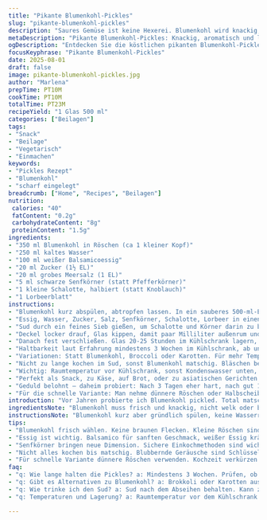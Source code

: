 ```yaml
---
title: "Pikante Blumenkohl-Pickles"
slug: "pikante-blumenkohl-pickles"
description: "Saures Gemüse ist keine Hexerei. Blumenkohl wird knackig, leicht scharf und aromatisch in Essigsud eingelegt. Wichtig: der Sud muss sieden, damit Zucker und Salz sich lösen, die Gewürze durchziehen. Chili ersetzt durch Senfkörner; Knoblauch wechselt zu Schalotten. Süße reduziert, Salz leicht erhöht, um das Aroma zu balancieren. Kaltes Wasser statt heißes – bringt Frische. Die süß-saure Balance spielt. Geduld gefragt: 20 statt 24 Stunden Ruhe, besser 3 Wochen Haltbarkeit. Nicht zu voll füllen, Sud muss Köpfe komplett benetzen. Küchentipps für Konsistenz und Geschmack, schnelle Mikrovarianten möglich."
metaDescription: "Pikante Blumenkohl-Pickles: Knackig, aromatisch und leicht scharf – perfektes Rezept für zu Hause."
ogDescription: "Entdecken Sie die köstlichen pikanten Blumenkohl-Pickles. Frisch, knackig, einfach zubereitet und vielseitig einsetzbar."
focusKeyphrase: "Pikante Blumenkohl-Pickles"
date: 2025-08-01
draft: false
image: pikante-blumenkohl-pickles.jpg
author: "Marlena"
prepTime: PT10M
cookTime: PT10M
totalTime: PT23M
recipeYield: "1 Glas 500 ml"
categories: ["Beilagen"]
tags:
- "Snack"
- "Beilage"
- "Vegetarisch"
- "Einmachen"
keywords:
- "Pickles Rezept"
- "Blumenkohl"
- "scharf eingelegt"
breadcrumb: ["Home", "Recipes", "Beilagen"]
nutrition: 
 calories: "40"
 fatContent: "0.2g"
 carbohydrateContent: "8g"
 proteinContent: "1.5g"
ingredients:
- "350 ml Blumenkohl in Röschen (ca 1 kleiner Kopf)"
- "250 ml kaltes Wasser"
- "100 ml weißer Balsamicoessig"
- "20 ml Zucker (1½ EL)"
- "20 ml grobes Meersalz (1 EL)"
- "5 ml schwarze Senfkörner (statt Pfefferkörner)"
- "1 kleine Schalotte, halbiert (statt Knoblauch)"
- "1 Lorbeerblatt"
instructions:
- "Blumenkohl kurz abspülen, abtropfen lassen. In ein sauberes 500-ml-Einmachglas locker füllen, damit Flüssigkeit gut durchdringt."
- "Essig, Wasser, Zucker, Salz, Senfkörner, Schalotte, Lorbeer in einen kleinen Topf geben. Zum Kochen bringen, sprudelnd – nicht nur simmern. Zucker und Salz komplett auflösen, Sud schäumt leicht. Nach 4-6 Minuten Herd aus, leichte Bläschen steigen, aroma reich."
- "Sud durch ein feines Sieb gießen, um Schalotte und Körner darin zu behalten oder entfernen, je nach Vorliebe. Heiß den Sud über den Blumenkohl gießen, so dass Flüssigkeit ca 5 mm unter Glasrand endet. Glas nicht ganz voll, sonst unter Druck keine Luftzirkulation – unerwünscht."
- "Deckel locker drauf, Glas kippen, damit paar Milliliter außenrum und Bläschen verschwinden. Stabilisieren, Deckel schließen, aber nicht fest. Glas auf die Seite kippen, damit Flüssigkeit alle Röschen erreicht. Glas aufrecht stellen, Raumtemperatur, abkühlen lassen. Wärme zieht rein, kann ungefähr 30 Min dauern."
- "Danach fest verschließen. Glas 20-25 Stunden im Kühlschrank lagern, mehr Zeit zum Ziehen. Je länger desto intensiver, aber erster Biss auch schon interessant – knackig, leicht scharf und mit angenehmer Säure."
- "Haltbarkeit laut Erfahrung mindestens 3 Wochen im Kühlschrank, ab und zu prüfen, keine Bläschenentwicklung oder muffiger Geruch. Röschen klebrig oder weich? Weg damit. Etwas trübe Flüssigkeit kann normal sein, nicht automatisch schlecht."
- "Variationen: Statt Blumenkohl, Broccoli oder Karotten. Für mehr Temperament Chili oder Ingwerstücke reinschmeißen. Süße prüfen - saisonale Anpassung. Weniger Zucker bei reiferen Essigen. Schalotten ersetzen Knoblauch, milder, weniger scharf; Senfkörner bringt Tiefe, anders als Pfeffer."
- "Nicht zu lange kochen im Sud, sonst Blumenkohl matschig. Bläschen beim Köcheln Zeichen für richtige Temperatur, Sud muss sieden um Bestandteile zu lösen. Kaltes Wasser ändert Struktur, Sud zieht langsamer, dafür knackig schnell fertig für Unterwegs."
- "Wichtig: Raumtemperatur vor Kühlschrank, sonst Kondenswasser unten, dann Schimmelrisiko. Glas sauber? Kein Seifenrückstand, um Nebenaromen zu vermeiden. Glasrand kontrollieren vor dem Verschließen."
- "Perfekt als Snack, zu Käse, auf Brot, oder zu asiatischen Gerichten. Die Textur spielt, knackig muss es sein. Essigart ausprobieren, Weißweinessig führt hier milde Säure ein, Balsamico verschiebt süß sauer Richtung rund."
- "Geduld belohnt – daheim probiert: Nach 3 Tagen eher hart, nach gut 1 Woche perfekte Balance. Einfrieren geht nicht, wird matschig. Rest im Glas gut verschließen, Holzlöffel vermeiden, Metall kann reagieren."
- "Für die schnelle Variante: Man nehme dünnere Röschen oder Halbscheiben, taucht sie kurz in kochenden Sud, zieht rasch Geschmack und Textur. Sofort im Glas verschließen, rapid snack fertig. Aber echtes Aroma braucht Zeit. Kein Ersatz für langsames Ziehen."
introduction: "Vor Jahren probierte ich Blumenkohl pickled. Total matschig, ein Reinfall. Konnte nicht klappen, weil Sud nicht kochte richtig. Zucker und Salz nicht aufgelöst, Gewürze blieben leer. Ich lernte: Geduld, die richtige Temperatur, die Flüssigkeit wiegt alles. Kaltes Wasser bringt Frische, milder als heißes. Essigart ebenfalls Tipp – ich mag Balsamico für eine sanfte Note. Knoblauch ersetze ich oft durch Schalotten, intensiver, ohne Aggressivität. Senfkörner statt Pfeffer – bringt mehr Punch. Der Trick ist nicht nur Technik, sondern Timing. Abwarten, geduldig sein und immer wieder probieren. Die Struktur soll immer knackig bleiben, denn das ist das, was Pickles ausmacht – Textur, Säure, und natürlich Aroma. Der Kochprozess ist simple, doch wichtig, dass man nicht zu hastig ist. Blubbernde Bläschen sagen, alles ist auf Temperatur, plätschern, köcheln. Ein Duft von Essig, Zwiebel und Senf bringt schon Freude vor dem Öffnen. Würzt man neben Salz immer noch vorsichtig nach, bleibt Geschmack im Fokus. Die richtigen Basics, ohne Firlefanz. Die Garzeit ist nicht ausschlaggebend, sondern wie man sensorisch einschätzt, ob die Röschen fest genug, aber durchzogen sind. Weniger ist hier mehr. Bewährte Tricks und kleine Umstellungen machen den Unterschied, besonders wenn die Naturprodukte saisonal variieren. Es lohnt sich, zu experimentieren – Pickles sind lebendige Geschichten im Glas."
ingredientsNote: "Blumenkohl muss frisch und knackig, nicht welk oder braunfleckig sein. Kleine Röschen sind einfacher und ergeben bessere Struktur, große zerteilen besser Flüssigkeit, aber brauchen mehr Einweichzeit. Kaltes Wasser statt warmes bringt knackige Textur, aber längeres Ziehen. Für Essig nutze nicht zu aggressive Varianten, weißer Balsamico ist eine gute Wahl, milder als klassischer Weißweinessig, heller im Geschmack. Zucker immer im Verhältnis anpassen, süß darf nie dominieren, sondern balanciert Säure und Salz. Grobes Meersalz ist besser als feines, weil es langsamer sich löst und nachhaltiger würzt. Senfkörner sind Ersatz für Pfeffer, bringen Wärme und leichte Schärfe, vermeiden jedoch Schärfe-Brennen wie Pfefferkörner. Schalotten als milder Ersatz für Knoblauch erhöhen die Komplexität ohne penetranten Geschmack – zwei Hälften sind genug, um Aroma abzugeben. Das Lorbeerblatt bringt Tiefe im Aroma, niemals zu groß oder bitter wählen. Alternative Gewürze: Zitronenschale oder Koriandersamen können zusätzliches Aroma bringen, aber sparsam verwenden. Glas muss sauber, heiß ausgespült sein, Spülmittelreste vermeiden, da sie Geschmack verderben. Deckel ebenfalls hygienisch prüfen – Rost oder Beschädigungen können Pickles verderben."
instructionsNote: "Blumenkohl kurz aber gründlich spülen, keine Wasserreste im Glas, sonst verwässert der Sud. Locker einfüllen, nicht pressen – Flüssigkeit muss zirkulieren und alle Stücke berühren. Sud immer zum Kochen bringen, Bläschen sind Maßstab für richtige Temperatur; kein nur leichtes simmern genügt nicht. 4-6 Minuten köcheln, Zucker und Salz müssen vollständig aufgelöst sein, sonst wird der Sud körnig und schmeckt unausgewogen. Sud abseihen, um harten Gewürzreste oder Zwiebelstücke zu entfernen, für klare Flüssigkeit. Heiß über Blumenkohl gießen, schützt vor Mikroben und zieht Aroma ein. Glasrand frei lassen, circa 5 mm, damit man noch gut Luft hineinbekommt und Glas bei Ausdehnung nicht springt. Deckel lose drauf, Glas kippen, damit Luftblasen entweichen – sonst bleiben sie und fördern Gärung. Wenn abgekühlt, fest verschließen und mindestens 20 Stunden kalt stellen – so entfalten sich Aromen langsam. Länger okay, Konsistenz wird weicher. Richtig gekühlte Pickles halten bis zu 3 Wochen, danach Textur und Geruch prüfen. Einfrieren nicht ratsam, friert Wasser in Zellstruktur auf und zerstört Knackigkeit. Ideal für schnelle Küche, zum Snack, oder als Beilage zu Käse oder kräftigen Gerichten. Für schnellen Genuss dünnere Röschen verwenden, sie nehmen Sud schneller auf. Vorsicht bei der Wahl der Gewürze – zu viel Chili oder Ingwer können scharf und überwältigend werden. Es geht immer um Balance und Timing, mehr als Minuten zählen."
tips:
- "Blumenkohl frisch wählen. Keine braunen Flecken. Kleine Röschen sind praktischer. Größere erfordern etwas mehr Ziehzeit. Auch gut für gleichmäßige Textur. Kaltes Wasser anstelle von warmem macht einen Unterschied in der Knackigkeit."
- "Essig ist wichtig. Balsamico für sanften Geschmack, weißer Essig kräftiger. Weniger Zucker, wenn Essig reif ist. Sowohl Süße als auch Säure sind entscheidend. Immer testen, um Balance zu finden. Bei zu viel Zucker wird es unangenehm süß."
- "Senfkörner bringen neue Dimension. Sichere Einkochmethoden sind wichtig. Deckel lose darauf, damit Druck entweicht, sonst Gärung. Luftblasen nicht im Glas behalten, sonst kann es schimmeln. kühl lagern, kontrollieren während der Nutzungszeit."
- "Nicht alles kochen bis matschig. Blubbernde Geräusche sind Schlüssel. Zeigen, wenn alles heiß genug ist. Immer wieder probieren. Man unterscheidet zwischen knackig und weich. Erst nach dem Kochen über Blumenkohl gießen, schützt vor Keimen."
- "Für schnelle Variante dünnere Röschen verwenden. Kochzeit verkürzen. Sud aufkochen, schnell in Glas füllen. Aroma kommt aber bleibt nicht gleich wie die Langzeitversion. Im Kühlschrank lässt sich das Aroma besser entfalten."
faq:
- "q: Wie lange halten die Pickles? a: Mindestens 3 Wochen. Prüfen, ob Bläschen auftauchen. Weiche Konsistenz? Wegwerfen. Geruch wichtig."
- "q: Gibt es Alternativen zu Blumenkohl? a: Brokkoli oder Karotten ausprobieren. Ähnlicher Prozess. Andere Gewürze wie Chili oder Ingwer bringen mehr Schärfe, vorsichtig sein."
- "q: Wie trinke ich den Sud? a: Sud nach dem Abseihen behalten. Kann zu anderen Gerichten oder Dressings verwendet werden. Abonnieren für das nächste Mal."
- "q: Temperaturen und Lagerung? a: Raumtemperatur vor dem Kühlschrank. Vermeide Feuchtigkeit, Schimmelrisiko durch Kondenswasser. Halte Glas und Deckel sauber."

---
```

